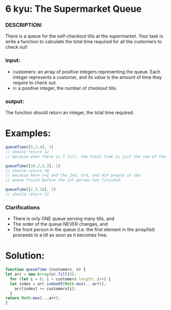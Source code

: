 # 6 kyu: The Supermarket Queue
### DESCRIPTION:
There is a queue for the self-checkout tills at the supermarket. Your task is write a function to calculate the total time required for all the customers to check out!
### input:
- customers: an array of positive integers representing the queue. Each integer represents a customer, and its value is the amount of time they require to check out.
- n: a positive integer, the number of checkout tills.
### output:
The function should return an integer, the total time required.

# Examples:
```javascript
queueTime([5,3,4], 1)
// should return 12
// because when there is 1 till, the total time is just the sum of the times

queueTime([10,2,3,3], 2)
// should return 10
// because here n=2 and the 2nd, 3rd, and 4th people in the 
// queue finish before the 1st person has finished.

queueTime([2,3,10], 2)
// should return 12
```

### Clarifications
- There is only ONE queue serving many tills, and
- The order of the queue NEVER changes, and
- The front person in the queue (i.e. the first element in the array/list) proceeds to a till as soon as it becomes free.
# Solution:
```javascript
function queueTime (customers, n) {
let arr = new Array(n).fill(0);
  for (let i = 0; i < customers.length; i++) {
  let index = arr.indexOf(Math.min(...arr));
    arr[index] += customers[i];
  }
return Math.max(...arr);
}
```